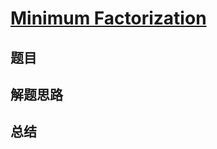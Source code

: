 # [Minimum Factorization](https://leetcode.com/problems/minimum-factorization/)

## 题目


## 解题思路


## 总结


